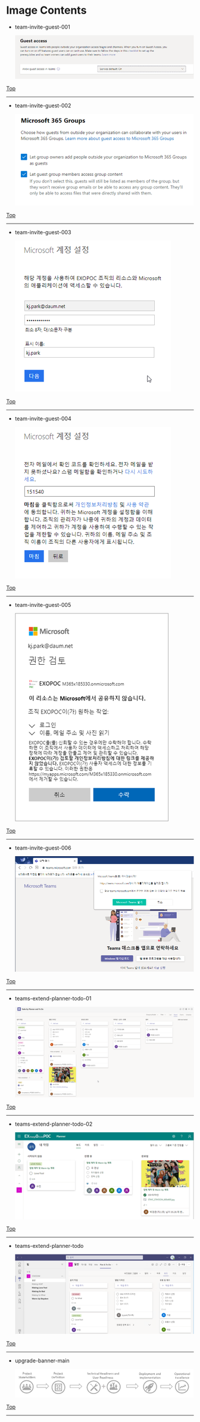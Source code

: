 
# Image Contents

- team-invite-guest-001

	![team-invite-guest-001](https://github.com/kj-park/tech/blob/main/Microsoft365/media/team-invite-guest-001.png?raw=true)

[Top](#)

---

- team-invite-guest-002

	![team-invite-guest-002](https://github.com/kj-park/tech/blob/main/Microsoft365/media/team-invite-guest-002.png?raw=true)

[Top](#)

---

- team-invite-guest-003

	![team-invite-guest-003](https://github.com/kj-park/tech/blob/main/Microsoft365/media/team-invite-guest-003.png?raw=true)

[Top](#)

---

- team-invite-guest-004

	![team-invite-guest-004](https://github.com/kj-park/tech/blob/main/Microsoft365/media/team-invite-guest-004.png?raw=true)

[Top](#)

---

- team-invite-guest-005

	![team-invite-guest-005](https://github.com/kj-park/tech/blob/main/Microsoft365/media/team-invite-guest-005.png?raw=true)

[Top](#)

---

- team-invite-guest-006

	![team-invite-guest-006](https://github.com/kj-park/tech/blob/main/Microsoft365/media/team-invite-guest-006.png?raw=true)

[Top](#)

---

- teams-extend-planner-todo-01

	![teams-extend-planner-todo-01](https://github.com/kj-park/tech/blob/main/Microsoft365/media/teams-extend-planner-todo-01.png?raw=true)

[Top](#)

---

- teams-extend-planner-todo-02

	![teams-extend-planner-todo-02](https://github.com/kj-park/tech/blob/main/Microsoft365/media/teams-extend-planner-todo-02.png?raw=true)

[Top](#)

---

- teams-extend-planner-todo

	![teams-extend-planner-todo](https://github.com/kj-park/tech/blob/main/Microsoft365/media/teams-extend-planner-todo.png?raw=true)

[Top](#)

---

- upgrade-banner-main

	![upgrade-banner-main](https://github.com/kj-park/tech/blob/main/Microsoft365/media/upgrade-banner-main.png?raw=true)

[Top](#)

---

